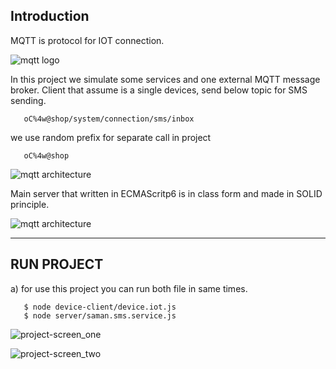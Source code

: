 
## Introduction

MQTT is protocol for IOT connection.

![mqtt logo](https://github.com/mimani68/express.js/blob/master/images/MQTT.png)
 
In this project we simulate some services and one external MQTT message broker. Client that assume is a single devices, send below topic for SMS sending.

       oC%4w@shop/system/connection/sms/inbox

we use random prefix for separate call in project

       oC%4w@shop

![mqtt architecture](https://github.com/mimani68/express.js/blob/master/images/mqtt-diagram.jpg)

Main server that written in ECMAScritp6 is in class form and made in SOLID principle.

![mqtt architecture](https://github.com/mimani68/express.js/blob/master/images/server.jpg)


____
## RUN PROJECT

a) for use this project you can run both file in same times.

       $ node device-client/device.iot.js
       $ node server/saman.sms.service.js


![project-screen_one](https://github.com/mimani68/express.js/blob/master/images/ReciverServer-SmsBroker-SenderClient.jpg)

![project-screen_two](https://github.com/mimani68/express.js/blob/master/images/screen-shot.jpg)


